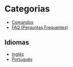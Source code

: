 # Categorias

- [Comandos](./pt/commands.md)
- [FAQ (Perguntas Frequentes)](./pt/faq.md)

## Idiomas

- [Inglês](./readme.md)
- [Português](./pt.md)
